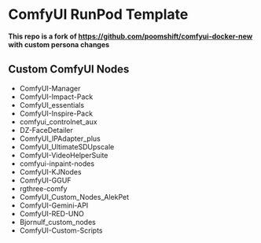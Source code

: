 # ComfyUI RunPod Template

**This repo is a fork of https://github.com/poomshift/comfyui-docker-new with custom persona changes**

## Custom ComfyUI Nodes
- ComfyUI-Manager
- ComfyUI-Impact-Pack
- ComfyUI_essentials
- ComfyUI-Inspire-Pack
- comfyui_controlnet_aux
- DZ-FaceDetailer
- ComfyUI_IPAdapter_plus
- ComfyUI_UltimateSDUpscale
- ComfyUI-VideoHelperSuite
- comfyui-inpaint-nodes
- ComfyUI-KJNodes
- ComfyUI-GGUF
- rgthree-comfy
- ComfyUI_Custom_Nodes_AlekPet
- ComfyUI-Gemini-API
- ComfyUI-RED-UNO
- Bjornulf_custom_nodes
- ComfyUI-Custom-Scripts